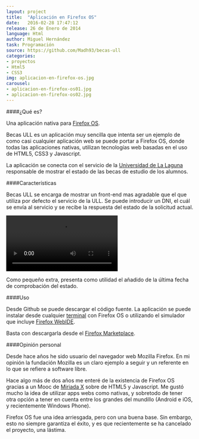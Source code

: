```yaml
---
layout: project
title:  "Aplicación en Firefox OS"
date:   2016-02-28 17:47:12
release: 26 de Enero de 2014
language: Html
author: Miguel Hernández
task: Programación
source: https://github.com/Madh93/becas-ull
categories:
- proyectos
- Html5
- CSS3
img: aplicacion-en-firefox-os.jpg
carousel:
- aplicacion-en-firefox-os01.jpg
- aplicacion-en-firefox-os02.jpg
---
```


####¿Qué es?

Una aplicación nativa para [Firefox OS](https://www.mozilla.org/es-ES/firefox/os/2.0/).

Becas ULL es un aplicación muy sencilla que intenta ser un ejemplo de como casi cualquier aplicación web se puede portar a Firefox OS, donde todas las aplicaciones nativas, utilizan tecnologías web basadas en el uso de HTML5, CSS3 y Javascript.

La aplicación se conecta con el servicio de la [Universidad de La Laguna](https://www.ull.es) responsable de mostrar el estado de las becas de estudio de los alumnos.

####Características

Becas ULL se encarga de mostrar un front-end mas agradable que el que utiliza por defecto el servicio de la ULL. Se puede introducir un DNI, el cuál se envía al servicio y se recibe la respuesta del estado de la solicitud actual.

<video autoplay="" controls="" loop="" class="video-js vjs-default-skin col-lg-12" data-setup="{}">
  <source src="https://zippy.gfycat.com/JoyousColorlessAurochs.webm" type="video/webm">
</video>

Como pequeño extra, presenta como utilidad el añadido de la última fecha de comprobación del estado.

####Uso

Desde Github se puede descargar el código fuente. La aplicación se puede instalar desde cualquier [terminal](https://www.mozilla.org/es-ES/firefox/os/devices/) con Firefox OS o utilizando el simulador que incluye [Firefox WebIDE](https://developer.mozilla.org/es/docs/Tools/WebIDE).

Basta con descargarla desde el [Firefox Marketplace](https://marketplace.firefox.com/app/becas-ull/).

####Opinión personal

Desde hace años he sido usuario del navegador web Mozilla Firefox. En mi opinión la fundación Mozilla es un claro ejemplo a seguir y un referente en lo que se refiere a software libre.

Hace algo más de dos años me enteré de la existencia de Firefox OS gracias a un Mooc de [Miriada X](https://miriadax.net/) sobre de HTML5 y Javascript. Me gustó mucho la idea de utilizar apps webs como nativas, y sobretodo de tener otra opción a tener en cuenta entre los grandes del mundillo (Android e iOS, y recientemente Windows Phone).

Firefox OS fue una idea arriesgada, pero con una buena base. Sin embargo, esto no siempre garantiza el éxito, y es que recientemente se ha cancelado el proyecto, una lástima.